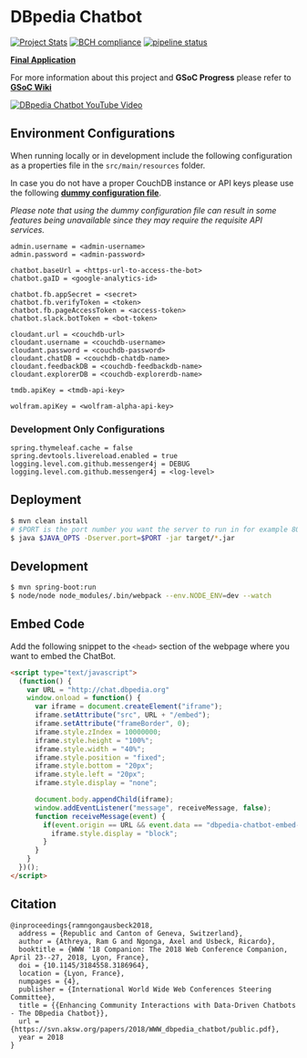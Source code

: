 # DBpedia Chatbot

[![Project Stats](https://www.openhub.net/p/dbpedia-chatbot/widgets/project_thin_badge.gif)](https://www.openhub.net/p/dbpedia-chatbot)
[![BCH compliance](https://bettercodehub.com/edge/badge/dbpedia/chatbot?branch=master)](https://bettercodehub.com/)
[![pipeline status](https://gitlab.com/ram-g-athreya/chatbot/badges/master/pipeline.svg)](https://gitlab.com/ram-g-athreya/chatbot/commits/master)

**[Final Application](http://chat.dbpedia.org)**

For more information about this project and **GSoC Progress** please refer to **[GSoC Wiki](https://github.com/dbpedia/chatbot/wiki/GSoC-2017:-Chatbot-for-DBpedia)**

[![DBpedia Chatbot YouTube Video](https://media.giphy.com/media/26CaLmhBRmHjSb3Hy/giphy.gif)](https://www.youtube.com/watch?v=Wk-UUufDpZs)

## Environment Configurations

When running locally or in development include the following configuration as a properties file in the `src/main/resources` folder.

In case you do not have a proper CouchDB instance or API keys please use the following **[dummy configuration file](https://github.com/dbpedia/chatbot/wiki/Chatbot-Dummy-Configuration)**.

_Please note that using the dummy configuration file can result in some features being unavailable since they may require the requisite API services._

```properties
admin.username = <admin-username>
admin.password = <admin-password>

chatbot.baseUrl = <https-url-to-access-the-bot>
chatbot.gaID = <google-analytics-id>

chatbot.fb.appSecret = <secret>
chatbot.fb.verifyToken = <token>
chatbot.fb.pageAccessToken = <access-token>
chatbot.slack.botToken = <bot-token>

cloudant.url = <couchdb-url>
cloudant.username = <couchdb-username>
cloudant.password = <couchdb-password>
cloudant.chatDB = <couchdb-chatdb-name>
cloudant.feedbackDB = <couchdb-feedbackdb-name>
cloudant.explorerDB = <couchdb-explorerdb-name>

tmdb.apiKey = <tmdb-api-key>

wolfram.apiKey = <wolfram-alpha-api-key>
```

### Development Only Configurations

```properties
spring.thymeleaf.cache = false
spring.devtools.livereload.enabled = true
logging.level.com.github.messenger4j = DEBUG
logging.level.com.github.messenger4j = <log-level>
```

## Deployment

```sh
$ mvn clean install
# $PORT is the port number you want the server to run in for example 8080
$ java $JAVA_OPTS -Dserver.port=$PORT -jar target/*.jar
```

## Development

```sh
$ mvn spring-boot:run
$ node/node node_modules/.bin/webpack --env.NODE_ENV=dev --watch
```

## Embed Code

Add the following snippet to the `<head>` section of the webpage where you want to embed the ChatBot.

```html
<script type="text/javascript">
  (function() {
    var URL = "http://chat.dbpedia.org"
    window.onload = function() {
      var iframe = document.createElement("iframe");
      iframe.setAttribute("src", URL + "/embed");
      iframe.setAttribute("frameBorder", 0);
      iframe.style.zIndex = 10000000;
      iframe.style.height = "100%";
      iframe.style.width = "40%";
      iframe.style.position = "fixed";
      iframe.style.bottom = "20px";
      iframe.style.left = "20px";
      iframe.style.display = "none";

      document.body.appendChild(iframe);
      window.addEventListener("message", receiveMessage, false);
      function receiveMessage(event) {
        if(event.origin == URL && event.data == "dbpedia-chatbot-embed-loaded") {
          iframe.style.display = "block";
        }
      }
    }
  })();
</script>
```

## Citation
```
@inproceedings{ramngongausbeck2018,
  address = {Republic and Canton of Geneva, Switzerland},
  author = {Athreya, Ram G and Ngonga, Axel and Usbeck, Ricardo},
  booktitle = {WWW '18 Companion: The 2018 Web Conference Companion, April 23--27, 2018, Lyon, France},
  doi = {10.1145/3184558.3186964},
  location = {Lyon, France},
  numpages = {4},
  publisher = {International World Wide Web Conferences Steering Committee},
  title = {{Enhancing Community Interactions with Data-Driven Chatbots - The DBpedia Chatbot}},
  url = {https://svn.aksw.org/papers/2018/WWW_dbpedia_chatbot/public.pdf},
  year = 2018
}
```
